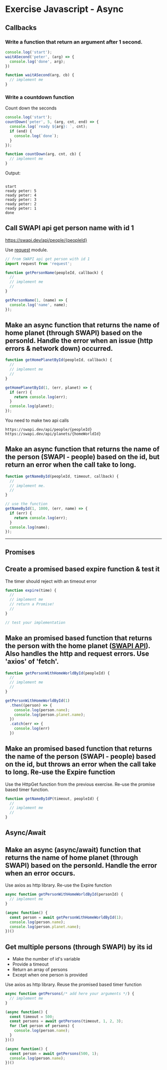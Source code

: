 # Exercise Javascript - Async

## Callbacks

### Write a function that return an argument after 1 second.

```js
console.log('start');
waitASecond('peter', (arg) => {
  console.log('done', arg);
})

function waitASecond(arg, cb) {
  // implement me
}
```

### Write a countdown function

Count down the seconds

```js
console.log('start');
countDown('peter', 5, (arg, cnt, end) => {
  console.log(`ready ${arg}: `, cnt);
  if (end) {
    console.log(`done`);
  }
});

function countDown(arg, cnt, cb) {
  // implement me
}
```

Output:

```

start
ready peter: 5
ready peter: 4
ready peter: 3
ready peter: 2
ready peter: 1
done
```

## Call SWAPI api get person name with id 1

https://swapi.dev/api/people/{peopleId}

Use [request](https://github.com/request/request) module.

```js
// from SWAPI api get person with id 1
import request from 'request';

function getPersonName(peopleId, callback) {
  //
  // implement me
  //
}

getPersonName(1, (name) => {
  console.log('name', name);
});
```

## Make an async function that returns the name of home planet (through SWAPI) based on the personId. Handle the error when an issue (http errors & network down) occurred. 

```js
function getHomePlanetById(peopleId, callback) {
  //
  // implement me
  //
}

getHomePlanetById(1, (err, planet) => {
  if (err) {
    return console.log(err);
  }
  console.log(planet);
});
```

You need to make two api calls

    https://swapi.dev/api/people/{peopleId}
    https://swapi.dev/api/planets/{homeWorldId}

## Make an async function that returns the name of the person (SWAPI - people) based on the id, but return an error when the call take to long.

```js
function getNameById(peopleId, timeout, callback) {
  //
  // implement me.
  //
}

// use the function
getNameById(1, 1000, (err, name) => {
  if (err) {
    return console.log(err);
  }
  console.log(name);
});
```

---

## Promises

## Create a promised based expire function & test it

The timer should reject with an timeout error

```js
function expire(time) {
  //
  // implement me
  // return a Promise!
  //
}

// test your implementation
```

## Make an promised based function that returns the person with the home planet ([SWAPI API](https://swapi.dev/)). Also handles the http and request errors. Use 'axios' of 'fetch'.

```js
function getPersonWithHomeWorldById(peopleId) {
  //
  // implement me
  //
}

getPersonWithHomeWorldById(1)
  .then((person) => {
    console.log(person.name);
    console.log(person.planet.name);
  })
  .catch(err => {
    console.log(err)
  })
```

## Make an promised based function that returns the name of the person (SWAPI - people) based on the id, but throws an error when the call take to long. Re-use the Expire function

Use the HttpGet function from the previous exercise.
Re-use the promise based timer function.

```js
function getNameByIdP(timeout, peopleId) {
  //
  // implement me
  //
}
```

## Async/Await

## Make an async (async/await) function that returns the name of home planet (through SWAPI) based on the personId. Handle the error when an error occurs.

Use axios as http library.
Re-use the Expire function

```js
async function getPersonWithHomeWorldById(personId) {
  // implement me
}

(async function() {
  const person = await getPersonWithHomeWorldById(1);
  console.log(person.name);
  console.log(person.planet.name);
})()

```

## Get multiple persons (through SWAPI) by its id

- Make the number of id's variable
- Provide a timeout
- Return an array of persons
- Except when one person is provided

Use axios as http library.
Reuse the promised based timer function

```js
async function getPersons(/* add here your arguments */) {
  // implement me
}
```

```js
(async function() {
  const timeout = 500;
  const persons = await getPersons(timeout, 1, 2, 3);
  for (let person of persons) {
    console.log(person.name);
  }
})()
```

```js
(async function() {
  const person = await getPersons(500, 1);
  console.log(person.name);
})()
```
